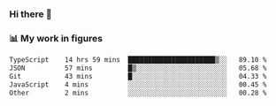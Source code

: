 ### Hi there 👋

### 📊 My work in figures

<!--START_SECTION:waka-->

```txt
TypeScript    14 hrs 59 mins  ██████████████████████▒░░   89.10 %
JSON          57 mins         █▒░░░░░░░░░░░░░░░░░░░░░░░   05.68 %
Git           43 mins         █░░░░░░░░░░░░░░░░░░░░░░░░   04.33 %
JavaScript    4 mins          ░░░░░░░░░░░░░░░░░░░░░░░░░   00.45 %
Other         2 mins          ░░░░░░░░░░░░░░░░░░░░░░░░░   00.28 %
```

<!--END_SECTION:waka-->
